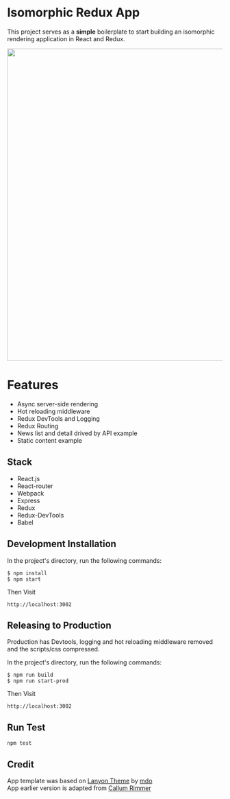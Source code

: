 # Isomorphic Redux App


This project serves as a **simple** boilerplate to start building an isomorphic rendering application in React and Redux.

<img src="http://g.recordit.co/BTyZwX4ugR.gif" width="728" />

# Features

- Async server-side rendering
- Hot reloading middleware
- Redux DevTools and Logging
- Redux Routing
- News list and detail drived by API example
- Static content example

## Stack

- React.js
- React-router
- Webpack
- Express
- Redux
- Redux-DevTools
- Babel

## Development Installation

In the project's directory, run the following commands:

```
$ npm install
$ npm start
```

Then Visit

```
http://localhost:3002
```

## Releasing to Production

Production has Devtools, logging and hot reloading middleware removed and the scripts/css compressed. 

In the project's directory, run the following commands:

```
$ npm run build
$ npm run start-prod
```

Then Visit

```
http://localhost:3002
```

## Run Test
```
npm test
```


## Credit

App template was based on [Lanyon Theme](https://github.com/poole/lanyon) by [mdo](https://github.com/mdo)<br />
App earlier version is adapted from [Callum Rimmer](https://github.com/caljrimmer/isomorphic-redux-app)
